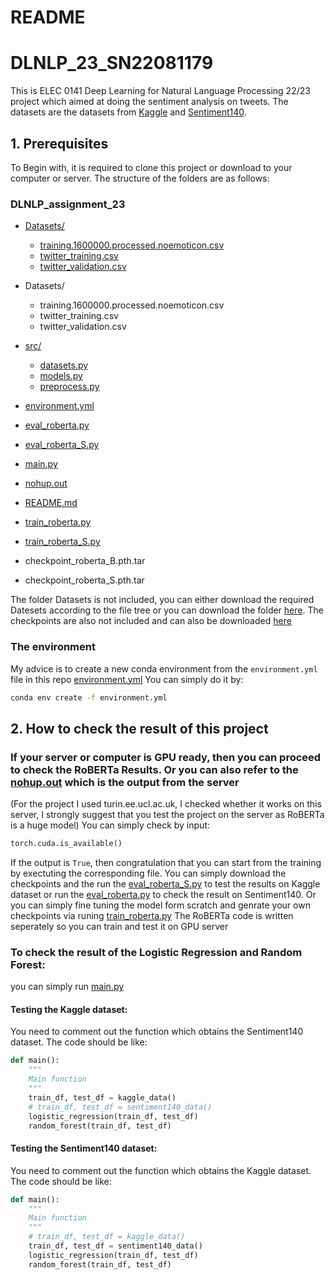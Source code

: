 # README

# DLNLP_23_SN22081179
This is ELEC 0141 Deep Learning for Natural Language Processing 22/23 project which aimed at doing the sentiment analysis on tweets. The datasets are the datasets from [Kaggle](https://www.kaggle.com/datasets/jp797498e/twitter-entity-sentiment-analysis) and [Sentiment140](https://www.kaggle.com/datasets/kazanova/sentiment140). 

## 1. Prerequisites
To Begin with, it is required to clone this project or download to your computer or server. The structure of the folders are as follows:

### DLNLP_assignment_23

* [Datasets/](.\DLNLP_assignment_23\Datasets)
  * [training.1600000.processed.noemoticon.csv](.\DLNLP_assignment_23\Datasets\training.1600000.processed.noemoticon.csv)
  * [twitter_training.csv](.\DLNLP_assignment_23\Datasets\twitter_training.csv)
  * [twitter_validation.csv](.\DLNLP_assignment_23\Datasets\twitter_validation.csv)

* Datasets/
  * training.1600000.processed.noemoticon.csv
  * twitter_training.csv
  * twitter_validation.csv
* [src/](./DLNLP_assignment_23/src)
  * [datasets.py](./DLNLP_assignment_23/src/datasets.py)
  * [models.py](./DLNLP_assignment_23/src/models.py)
  * [preprocess.py](./DLNLP_assignment_23/src/preprocess.py)
* [environment.yml](./DLNLP_assignment_23/environment.yml)
* [eval_roberta.py](./DLNLP_assignment_23/eval_roberta.py)
* [eval_roberta_S.py](./DLNLP_assignment_23/eval_roberta_S.py)
* [main.py](./DLNLP_assignment_23/main.py)
* [nohup.out](./DLNLP_assignment_23/nohup.out)
* [README.md](./DLNLP_assignment_23/README.md)
* [train_roberta.py](./DLNLP_assignment_23/train_roberta.py)
* [train_roberta_S.py](./DLNLP_assignment_23/train_roberta_S.py)
* checkpoint_roberta_B.pth.tar
* checkpoint_roberta_S.pth.tar

The folder Datasets is not included, you can either download the required Datesets according to the file tree or you can download the folder [here](https://drive.google.com/drive/folders/1-iRiL7OSCDMyGSAuPPsmU7VIUg2gWGig?usp=sharing). The checkpoints are also not included and can also be downloaded [here](https://drive.google.com/drive/folders/1z4PTeLTGj6SmAUFeg4Y5w3Bv_3gR7b6K?usp=sharing) 

### The environment

My advice is to create a new conda environment from the `environment.yml` file in this repo [environment.yml](./environment.yml)
You can simply do it by: 

```bash
conda env create -f environment.yml
```

## 2. How to check the result of this project

### If your server or computer is GPU ready, then you can proceed to check the RoBERTa Results. Or you can also refer to the [nohup.out](./DLNLP_assignment_23/nohup.out) which is the output from the server

(For the project I used turin.ee.ucl.ac.uk, I checked whether it works on this server, I strongly suggest that you test the project on the server as RoBERTa is a huge model)
You can simply check by input:

```python
torch.cuda.is_available()
```

If the output is `True`, then congratulation that you can start from the training by exectuting the corresponding file. You can simply download the checkpoints and the run the [eval_roberta_S.py](./DLNLP_assignment_23/eval_roberta_S.py) to test the results on Kaggle dataset or run the [eval_roberta.py](./DLNLP_assignment_23/eval_roberta.py) to check the result on Sentiment140. Or you can simply fine tuning the model form scratch and genrate your own checkpoints via runing [train_roberta.py](./DLNLP_assignment_23/train_roberta.py) The RoBERTa code is written seperately so you can train and test it on GPU server

### To check the result of the Logistic Regression and Random Forest:

you can simply run [main.py](./DLNLP_assignment_23/main.py)

#### Testing the Kaggle dataset:

You need to comment out the function which obtains the Sentiment140 dataset. The code should be like:

```python
def main():
    """
    Main function
    """
    train_df, test_df = kaggle_data()
    # train_df, test_df = sentiment140_data()
    logistic_regression(train_df, test_df)
    random_forest(train_df, test_df)
```

#### Testing the Sentiment140 dataset:


You need to comment out the function which obtains the Kaggle dataset. The code should be like:

```python
def main():
    """
    Main function
    """
    # train_df, test_df = kaggle_data()
    train_df, test_df = sentiment140_data()
    logistic_regression(train_df, test_df)
    random_forest(train_df, test_df)
```

